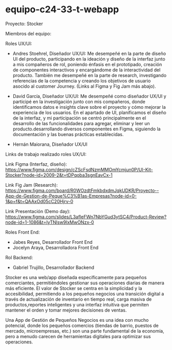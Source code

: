 # equipo-c24-33-t-webapp

Proyecto: Stocker

Miembros del equipo:

Roles UX/UI:

- Andres Stoehrel, Diseñador UX/UI:
 Me desempeñé en la parte de diseño UI del producto, participando en la ideación y diseño de la interfaz junto a mis compañeros de rol,
 poniendo énfasis en el prototipado, creación de componentes interactivos y encargándome de la interactividad del producto. También me
 desempeñé en la parte de research, investigando referencias de la competencia y creando los objetivos de usuario asocido al customer Journey.
 (Links al Figma y Fig Jam más abajo).

- David García, Diseñador UX/UI:
Me desempeñé como diseñador UX/UI y participé en la investigación junto con mis compañeros, donde identificamos datos e insights clave sobre el proyecto y cómo mejorar la experiencia de los usuarios.
En el apartado de UI, planificamos el diseño de la interfaz, y mi participación se centró principalmente en el desarrollo de las funcionalidades para agregar, eliminar y leer un producto.desarrollando diversos componentes en Figma, siguiendo la documentación y las buenas prácticas establecidas.

- Hernán Maiorana, Diseñador UX/UI

 Links de trabajo realizado roles UX/UI:
 
 Link Figma (Interfaz, diseño): https://www.figma.com/design/cZScFsdNzmMMOmYcmjun0P/UI-Kit-Stocker?node-id=2009-2&t=tDPqoba3sgnEavCx-1
 
 Link Fig Jam (Research): https://www.figma.com/board/R0WOzdtFmkbdxdmJqkUDKR/Proyecto--App-de-Gestion-de-Peque%C3%B1as-Empresas?node-id=0-1&p=f&t=QAAxOd05cC20Hjrv-0
 
 Link Presentación (Demo day): https://www.figma.com/slides/L3afleFWn7NbYGud3ytSC4/Product-Review?node-id=1-1086&t=IyTNlsw9IxMwONzx-0

Roles Front End:
- Jabes Reyes, Desarrollador Front End
- Jocelyn Araya, Desarrolladora Front End

Rol Backend:
- Gabriel Trujillo, Desarrollador Backend


Stocker es una web/app diseñada específicamente para pequeños comerciantes, permitiéndoles gestionar 
sus operaciones diarias de manera más eficiente. El valor de Stocker se centra en la simplicidad y la 
accesibilidad, permitiendo a los pequeños negocios una transición digital a través de actualización de 
inventario en tiempo real, carga masiva de productos,reportes inteligentes y una interfaz intuitiva que 
permiten mantener el orden y tomar mejores decisiones de ventas. 

Una App de Gestión de Pequeños Negocios es una idea con mucho potencial, donde los
pequeños comercios (tiendas de barrio, puestos de mercado, microempresas, etc.) son
una parte fundamental de la economía, pero a menudo carecen de herramientas digitales
para optimizar sus operaciones.


